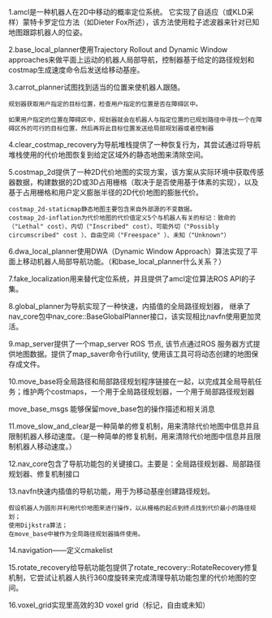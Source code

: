 1.amcl是一种机器人在2D中移动的概率定位系统。 它实现了自适应（或KLD采样）蒙特卡罗定位方法（如Dieter Fox所述），该方法使用粒子滤波器来针对已知地图跟踪机器人的位姿。

2.base_local_planner使用Trajectory Rollout and Dynamic Window approaches来做平面上运动的机器人局部导航，控制器基于给定的路径规划和costmap生成速度命令后发送给移动基座。

3.carrot_planner试图找到适当的位置来使机器人跟随。

    规划器获取用户指定的目标位置，检查用户指定的位置是否在障碍区中。

    如果用户指定的位置在障碍区中，规划器就会在机器人与指定位置的已规划路径中寻找一个在障碍区外的可行的目标位置，然后再将此目标位置发送给局部规划器或者控制器 

4.clear_costmap_recovery为导航堆栈提供了一种恢复行为，其尝试通过将导航堆栈使用的代价地图恢复到给定区域外的静态地图来清除空间。

 

5.costmap_2d提供了一种2D代价地图的实现方案，该方案从实际环境中获取传感器数据，构建数据的2D或3D占用栅格（取决于是否使用基于体素的实现），以及基于占用栅格和用户定义膨胀半径的2D代价地图的膨胀代价。

    costmap_2d-staticmap静态地图主要包含来自外部源的不变数据。
    costmap_2d-inflation为代价地图的代价值定义5个与机器人有关的标记：致命的（"Lethal" cost）、内切（"Inscribed" cost）、可能外切（"Possibly circumscribed" cost ）、自由空间（"Freespace" ）、未知（"Unknown"） 

6.dwa_local_planner使用DWA（Dynamic Window Approach）算法实现了平面上移动机器人局部导航功能。（和base_local_planner什么关系？） 

7.fake_localization用来替代定位系统，并且提供了amcl定位算法ROS API的子集。 

8.global_planner为导航实现了一种快速，内插值的全局路径规划器， 继承了nav_core包中nav_core::BaseGlobalPlanner接口，该实现相比navfn使用更加灵活。 

9.map_server提供了一个map_server ROS 节点, 该节点通过ROS 服务器方式提供地图数据。提供了map_saver命令行utility, 使用该工具可将动态创建的地图保存成文件。 

10.move_base将全局路径和局部路径规划程序链接在一起，以完成其全局导航任务；维护两个costmaps，一个用于全局路径规划器，一个用于局部路径规划器

 move_base_msgs 能够保留move_base包的操作描述和相关消息

 

11.move_slow_and_clear是一种简单的修复机制，用来清除代价地图中信息并且限制机器人移动速度。（是一种简单的修复机制，用来清除代价地图中信息并且限制机器人移动速度。） 

12.nav_core包含了导航功能包的关键接口。主要是：全局路径规划器、局部路径规划器、修复机制接口 

13.navfn快速内插值的导航功能，用于为移动基座创建路径规划。

    假设机器人为圆形并利用代价地图来进行操作，以从栅格的起点到终点找到代价最小的路径规划；
    使用Dijkstra算法；
    在move_base中被作为全局路径规划器插件使用。

14.navigation——定义cmakelist 

15.rotate_recovery给导航功能包提供了rotate_recovery::RotateRecovery修复机制，它尝试让机器人执行360度旋转来完成清理导航功能包里的代价地图的空间。 

16.voxel_grid实现里高效的3D voxel grid（标记，自由或未知）
